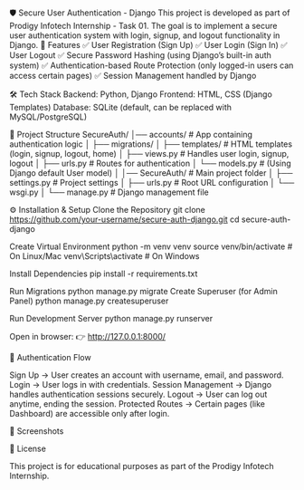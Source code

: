 🛡️ Secure User Authentication - Django
This project is developed as part of Prodigy Infotech Internship - Task 01.
The goal is to implement a secure user authentication system with login, signup, and logout functionality in Django.
🚀 Features
✅ User Registration (Sign Up)
✅ User Login (Sign In)
✅ User Logout
✅ Secure Password Hashing (using Django’s built-in auth system)
✅ Authentication-based Route Protection (only logged-in users can access certain pages)
✅ Session Management handled by Django

🛠️ Tech Stack
Backend: Python, Django
Frontend: HTML, CSS (Django Templates)
Database: SQLite (default, can be replaced with MySQL/PostgreSQL)

📂 Project Structure
SecureAuth/
│── accounts/          # App containing authentication logic
│   ├── migrations/
│   ├── templates/     # HTML templates (login, signup, logout, home)
│   ├── views.py       # Handles user login, signup, logout
│   ├── urls.py        # Routes for authentication
│   └── models.py      # (Using Django default User model)
│
│── SecureAuth/        # Main project folder
│   ├── settings.py    # Project settings
│   ├── urls.py        # Root URL configuration
│   └── wsgi.py
│
└── manage.py          # Django management file

⚙️ Installation & Setup
Clone the Repository
git clone https://github.com/your-username/secure-auth-django.git
cd secure-auth-django

Create Virtual Environment
python -m venv venv
source venv/bin/activate   # On Linux/Mac
venv\Scripts\activate      # On Windows


Install Dependencies
pip install -r requirements.txt

Run Migrations
python manage.py migrate
Create Superuser (for Admin Panel)
python manage.py createsuperuser


Run Development Server
python manage.py runserver


Open in browser:
👉 http://127.0.0.1:8000/

🔐 Authentication Flow

Sign Up → User creates an account with username, email, and password.
Login → User logs in with credentials.
Session Management → Django handles authentication sessions securely.
Logout → User can log out anytime, ending the session.
Protected Routes → Certain pages (like Dashboard) are accessible only after login.

📸 Screenshots

📜 License

This project is for educational purposes as part of the Prodigy Infotech Internship.
